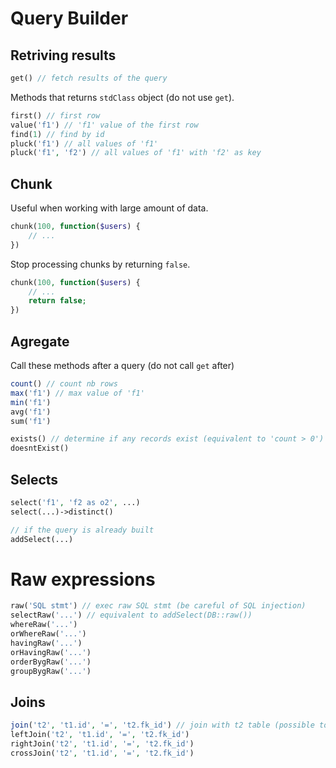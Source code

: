 # Query Builder

## Retriving results

```php
get() // fetch results of the query
```

Methods that returns `stdClass` object (do not use `get`).

```php
first() // first row
value('f1') // 'f1' value of the first row
find(1) // find by id
pluck('f1') // all values of 'f1'
pluck('f1', 'f2') // all values of 'f1' with 'f2' as key
```

## Chunk
Useful when working with large amount of data.
```php
chunk(100, function($users) {
    // ...
})
```
Stop processing chunks by returning `false`.
```php
chunk(100, function($users) {
    // ...
    return false;
})
```

## Agregate

Call these methods after a query (do not call `get` after)

```php
count() // count nb rows
max('f1') // max value of 'f1'
min('f1')
avg('f1')
sum('f1')

exists() // determine if any records exist (equivalent to 'count > 0')
doesntExist()
```

## Selects

```php
select('f1', 'f2 as o2', ...)
select(...)->distinct()

// if the query is already built
addSelect(...)
```

# Raw expressions

```php
raw('SQL stmt') // exec raw SQL stmt (be careful of SQL injection)
selectRaw('...') // equivalent to addSelect(DB::raw())
whereRaw('...')
orWhereRaw('...')
havingRaw('...')
orHavingRaw('...')
orderBygRaw('...')
groupBygRaw('...')
```

## Joins

```php
join('t2', 't1.id', '=', 't2.fk_id') // join with t2 table (possible to chain)
leftJoin('t2', 't1.id', '=', 't2.fk_id')
rightJoin('t2', 't1.id', '=', 't2.fk_id')
crossJoin('t2', 't1.id', '=', 't2.fk_id')
```